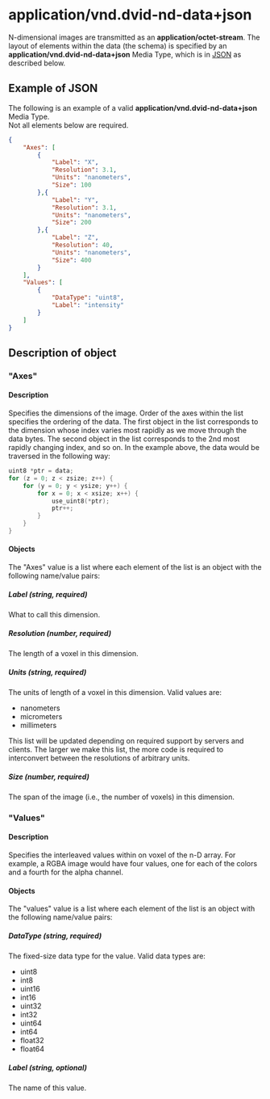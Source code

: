 # application/vnd.dvid-nd-data+json

N-dimensional images are transmitted as an **application/octet-stream**.  The layout of elements within the
data (the schema) is specified by an **application/vnd.dvid-nd-data+json** Media Type, which is in
[JSON](http://www.json.org) as described below.


## Example of JSON 

The following is an example of a valid **application/vnd.dvid-nd-data+json** Media Type.  
Not all elements below are required.

```json
{
	"Axes": [
		{
			"Label": "X",
			"Resolution": 3.1,
			"Units": "nanometers",
			"Size": 100
		},{
			"Label": "Y",
			"Resolution": 3.1,
			"Units": "nanometers",
			"Size": 200
		},{
			"Label": "Z",
			"Resolution": 40,
			"Units": "nanometers",
			"Size": 400
		}
	],
	"Values": [
		{
			"DataType": "uint8",
			"Label": "intensity"
		}
	]
}
```

## Description of object

### "Axes"

#### Description

Specifies the dimensions of the image.  Order of the axes within the list specifies the ordering of the data.
The first object in the list corresponds to the dimension whose index varies most rapidly as we move through
the data bytes.  The second object in the list corresponds to the 2nd most rapidly changing index, and so on.
In the example above, the data would be traversed in the following way:

```c
uint8 *ptr = data;
for (z = 0; z < zsize; z++) {
	for (y = 0; y < ysize; y++) {
		for x = 0; x < xsize; x++) {
			use_uint8(*ptr);
			ptr++;
		}
	}
}
```

#### Objects

The "Axes" value is a list where each element of the list is an object with the following 
name/value pairs:

##### Label (string, required)

What to call this dimension.

##### Resolution (number, required)

The length of a voxel in this dimension.

##### Units (string, required)

The units of length of a voxel in this dimension.  Valid values are:

* nanometers
* micrometers
* millimeters

This list will be updated depending on required support by servers and clients. 
The larger we make this list, the more code is required to interconvert between the 
resolutions of arbitrary units.

##### Size (number, required)

The span of the image (i.e., the number of voxels) in this dimension.


### "Values"

#### Description

Specifies the interleaved values within on voxel of the n-D array.  For example, a RGBA image
would have four values, one for each of the colors and a fourth for the alpha channel.

#### Objects

The "values" value is a list where each element of the list is an object with the following 
name/value pairs:

##### DataType (string, required)

The fixed-size data type for the value.  Valid data types are:

* uint8
* int8
* uint16
* int16
* uint32
* int32
* uint64
* int64
* float32
* float64

##### Label (string, optional)

The name of this value.



